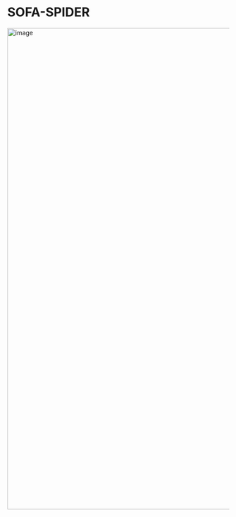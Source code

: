 # SOFA-SPIDER
<img width="1092" alt="image" src="https://github.com/meldiwin/Spider-Sensors-SOFA-/assets/29895931/c27c9fc5-6891-4576-a92e-b9b14aabcea8">
